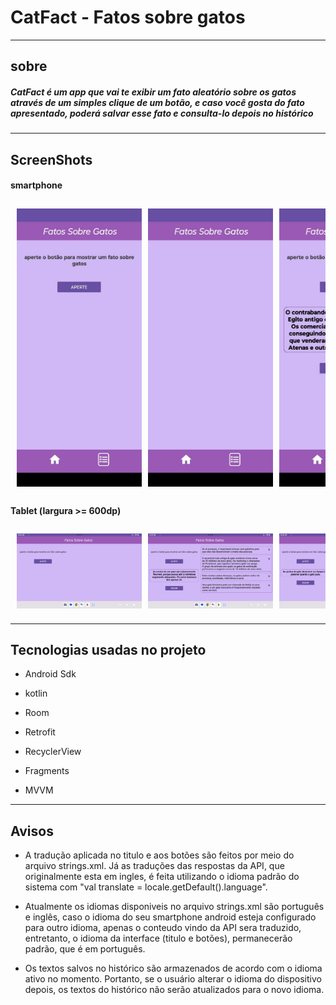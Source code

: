 # CatFact - Fatos sobre gatos

---

## sobre

##### CatFact é um app que vai te exibir um fato aleatório sobre os gatos através de um simples clique de um botão, e caso você gosta do fato apresentado, poderá salvar esse fato e consulta-lo depois no histórico

---

## ScreenShots

#### smartphone

<div style="display: flex; overflow-x: auto; gap: 10px; padding: 10px;">
  <img src="ImageLayout/image1.JPEG" alt="Imagem 1" width="200">
  <img src="ImageLayout/image2.JPEG" alt="Imagem 2" width="200">
  <img src="ImageLayout/image3.JPEG" alt="Imagem 3" width="200">
  <img src="ImageLayout/image4.JPEG" alt="Imagem 4" width="200">
  <img src="ImageLayout/image5.JPEG" alt="Imagem 5" width="200">
</div>

#### Tablet (largura >= 600dp)

<div style="display: flex; overflow-x: auto; gap: 10px; padding: 10px;">
  <img src="ImageLayout/imageTablet1.PNG" alt="Imagem 1" width="200">
  <img src="ImageLayout/imageTablet2.PNG" alt="Imagem 2" width="200">
  <img src="ImageLayout/imageTablet3.PNG" alt="Imagem 3" width="200">
</div>

---

## Tecnologias usadas no projeto

- Android Sdk 

- kotlin 

- Room 

- Retrofit

- RecyclerView 

- Fragments

- MVVM

---

## Avisos

- A tradução aplicada no titulo e aos botões são feitos por meio do arquivo strings.xml.  Já as traduções das respostas da API, que originalmente esta em ingles, é feita utilizando o idioma padrão do sistema com "val translate = locale.getDefault().language".

- Atualmente os idiomas disponiveis no arquivo strings.xml são português e inglês, caso o idioma do seu smartphone android esteja configurado para outro idioma, apenas o conteudo vindo da API sera traduzido, entretanto, o idioma da interface (titulo e botões), permanecerão padrão, que é em português.

- Os textos salvos no histórico são armazenados de acordo com o idioma ativo no momento.  Portanto, se o usuário alterar o idioma do dispositivo depois, os textos do histórico não serão atualizados para o novo idioma.
